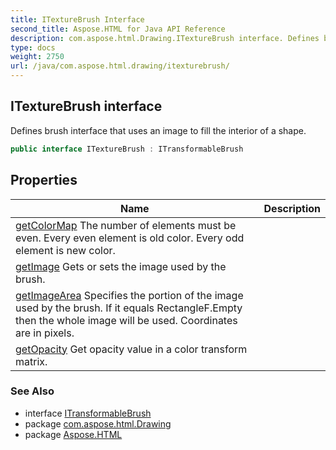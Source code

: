 ```yaml
---
title: ITextureBrush Interface
second_title: Aspose.HTML for Java API Reference
description: com.aspose.html.Drawing.ITextureBrush interface. Defines brush interface that uses an image to fill the interior of a shape
type: docs
weight: 2750
url: /java/com.aspose.html.drawing/itexturebrush/
---
```

## ITextureBrush interface

Defines brush interface that uses an image to fill the interior of a shape.

```java
public interface ITextureBrush : ITransformableBrush
```

## Properties

| Name | Description |
| --- | --- |
| [getColorMap](../../com.aspose.html.drawing/itexturebrush/colormap/) The number of elements must be even. Every even element is old color. Every odd element is new color. |
| [getImage](../../com.aspose.html.drawing/itexturebrush/image/) Gets or sets the image used by the brush. |
| [getImageArea](../../com.aspose.html.drawing/itexturebrush/imagearea/) Specifies the portion of the image used by the brush. If it equals RectangleF.Empty then the whole image will be used. Coordinates are in pixels. |
| [getOpacity](../../com.aspose.html.drawing/itexturebrush/opacity/) Get opacity value in a color transform matrix. |

### See Also

* interface [ITransformableBrush](../itransformablebrush/)
* package [com.aspose.html.Drawing](../../com.aspose.html.drawing/)
* package [Aspose.HTML](../../)
